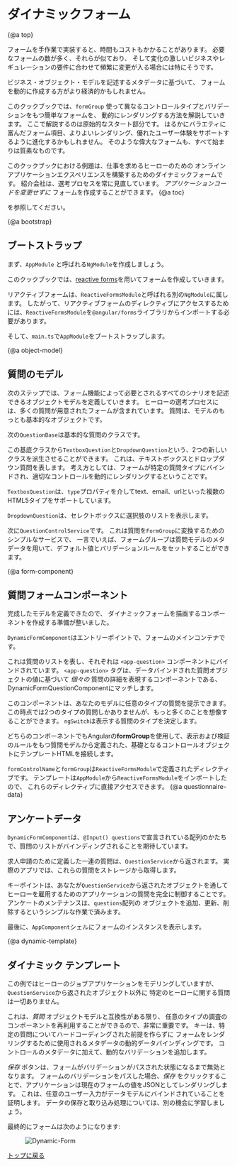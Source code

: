 # ダイナミックフォーム

{@a top}

フォームを手作業で実装すると、時間もコストもかかることがあります。
必要なフォームの数が多く、それらが似ており、
そして変化の激しいビジネスやレギュレーションの要件に合わせて頻繁に変更が入る場合には特にそうです。

ビジネス・オブジェクト・モデルを記述するメタデータに基づいて、
フォームを動的に作成する方がより経済的かもしれません。

このクックブックでは、`formGroup` 使って異なるコントロールタイプとバリデーションをもつ簡単なフォームを、
動的にレンダリングする方法を解説していきます。
ここで解説するのは原始的なスタート部分です。
はるかにバラエティに富んだフォーム項目、よりよいレンダリング、優れたユーザー体験をサポートするように進化するかもしれません。
そのような偉大なフォームも、すべて始まりは質素なものです。

このクックブックにおける例題は、仕事を求めるヒーローのための
オンラインアプリケーションエクスペリエンスを構築するためのダイナミックフォームです。
紹介会社は、選考プロセスを常に見直しています。
*アプリケーションコードを変更せずに* フォームを作成することができます。
{@a toc}

<live-example name="dynamic-form"></live-example> を参照してください。

{@a bootstrap}

## ブートストラップ

まず、`AppModule` と呼ばれる`NgModule`を作成しましょう。

このクックブックでは、[reactive forms](guide/reactive-forms)を用いてフォームを作成していきます。

リアクティブフォームは、`ReactiveFormsModule`と呼ばれる別の`NgModule`に属します。
したがって、リアクティブフォームのディレクティブにアクセスするためには、`ReactiveFormsModule`を`@angular/forms`ライブラリからインポートする必要があります。

そして、`main.ts`で`AppModule`をブートストラップします。


<code-tabs>

  <code-pane title="app.module.ts" path="dynamic-form/src/app/app.module.ts">

  </code-pane>

  <code-pane title="main.ts" path="dynamic-form/src/main.ts">

  </code-pane>

</code-tabs>


{@a object-model}

## 質問のモデル

次のステップでは、フォーム機能によって必要とされるすべてのシナリオを記述できるオブジェクトモデルを定義していきます。
ヒーローの選考プロセスには、多くの質問が用意されたフォームが含まれています。
質問は、モデルのもっとも基本的なオブジェクトです。

次の`QuestionBase`は基本的な質問のクラスです。


<code-example path="dynamic-form/src/app/question-base.ts" title="src/app/question-base.ts">

</code-example>



この基底クラスから`TextboxQuestion`と`DropdownQuestion`という、2つの新しいクラスを派生させることができます。
これは、テキストボックスとドロップダウン質問を表します。
考え方としては、フォームが特定の質問タイプにバインドされ、適切なコントロールを動的にレンダリングするということです。

`TextboxQuestion`は、`type`プロパティを介してtext、email、urlといった複数のHTML5タイプをサポートしています。


<code-example path="dynamic-form/src/app/question-textbox.ts" title="src/app/question-textbox.ts" linenums="false">

</code-example>



`DropdownQuestion`は、セレクトボックスに選択肢のリストを表示します。


<code-example path="dynamic-form/src/app/question-dropdown.ts" title="src/app/question-dropdown.ts" linenums="false">

</code-example>



次に`QuestionControlService`です。
これは質問を`FormGroup`に変換するためのシンプルなサービスで、
一言でいえば、フォームグループは質問モデルのメタデータを用いて、デフォルト値とバリデーションルールをセットすることができます。


<code-example path="dynamic-form/src/app/question-control.service.ts" title="src/app/question-control.service.ts" linenums="false">

</code-example>

{@a form-component}

## 質問フォームコンポーネント
完成したモデルを定義できたので、
ダイナミックフォームを描画するコンポーネントを作成する準備が整いました。


`DynamicFormComponent`はエントリーポイントで、フォームのメインコンテナです。

<code-tabs>

  <code-pane title="dynamic-form.component.html" path="dynamic-form/src/app/dynamic-form.component.html">

  </code-pane>

  <code-pane title="dynamic-form.component.ts" path="dynamic-form/src/app/dynamic-form.component.ts">

  </code-pane>

</code-tabs>



これは質問のリストを表し、それぞれは `<app-question>` コンポーネントにバインドされています。
`<app-question>` タグは、データバインドされた質問オブジェクトの値に基づいて _個々の_ 質問の詳細を表現するコンポーネントである、
DynamicFormQuestionComponentにマッチします。


<code-tabs>

  <code-pane title="dynamic-form-question.component.html" path="dynamic-form/src/app/dynamic-form-question.component.html">

  </code-pane>

  <code-pane title="dynamic-form-question.component.ts" path="dynamic-form/src/app/dynamic-form-question.component.ts">

  </code-pane>

</code-tabs>



このコンポーネントは、あなたのモデルに任意のタイプの質問を提示できます。
この時点では2つのタイプの質問しかありませんが、もっと多くのことを想像することができます。
`ngSwitch`は表示する質問のタイプを決定します。

どちらのコンポーネントでもAngularの**formGroup**を使用して、表示および検証のルールをもつ質問モデルから定義された、基礎となるコントロールオブジェクトにテンプレートHTMLを接続します。

`formControlName`と`formGroup`は`ReactiveFormsModule`で定義されたディレクティブです。
テンプレートは`AppModule`から`ReactiveFormsModule`をインポートしたので、
これらのディレクティブに直接アクセスできます。
{@a questionnaire-data}

## アンケートデータ

`DynamicFormComponent`は、`@Input() questions`で宣言されている配列のかたちで、質問のリストがバインディングされることを期待しています。

 求人申請のために定義した一連の質問は、`QuestionService`から返されます。
 実際のアプリでは、これらの質問をストレージから取得します。

 キーポイントは、あなたが`QuestionService`から返されたオブジェクトを通して
 ヒーローを雇用するためのアプリケーションの質問を完全に制御することです。
 アンケートのメンテナンスは、`questions`配列の
 オブジェクトを追加、更新、削除するというシンプルな作業で済みます。


<code-example path="dynamic-form/src/app/question.service.ts" title="src/app/question.service.ts">

</code-example>



最後に、`AppComponent`シェルにフォームのインスタンスを表示します。


<code-example path="dynamic-form/src/app/app.component.ts" title="app.component.ts">

</code-example>

{@a dynamic-template}

## ダイナミック テンプレート
この例ではヒーローのジョブアプリケーションをモデリングしていますが、
`QuestionService`から返されたオブジェクト以外に
特定のヒーローに関する質問は一切ありません。

これは、*質問* オブジェクトモデルと互換性がある限り、
任意のタイプの調査のコンポーネントを再利用することができるので、非常に重要です。
キーは、特定の質問についてハードコーディングされた前提を作らずに
フォームをレンダリングするために使用されるメタデータの動的データバインディングです。
コントロールのメタデータに加えて、動的なバリデーションを追加します。

*保存* ボタンは、フォームがバリデーションがパスされた状態になるまで無効となります。
フォームのバリデーションをパスした場合、*保存* をクリックすることで、アプリケーションは現在のフォームの値をJSONとしてレンダリングします。
これは、任意のユーザー入力がデータモデルにバインドされていることを証明します。
データの保存と取り込み処理については、別の機会に学習しましょう。


最終的にフォームは次のようになります:

<figure>
  <img src="generated/images/guide/dynamic-form/dynamic-form.png" alt="Dynamic-Form">
</figure>



[トップに戻る](guide/dynamic-form#top)
